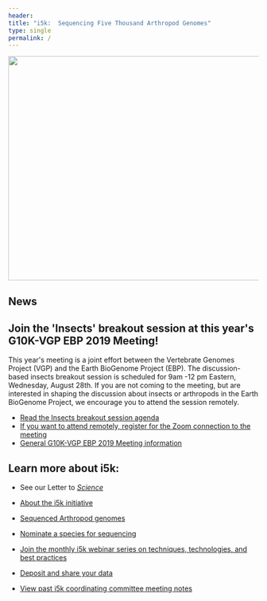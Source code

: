 ```yaml
---
header:
title: "i5k:  Sequencing Five Thousand Arthropod Genomes"
type: single
permalink: /
---
```


<img src="/images/i5k-Figure-details3.png" width="800" height="450">

## ****News****
## Join the 'Insects' breakout session at this year's G10K-VGP EBP 2019 Meeting!
This year's meeting is a joint effort between the Vertebrate Genomes Project (VGP) and the Earth BioGenome Project (EBP). The discussion-based insects breakout session is scheduled for 9am -12 pm Eastern, Wednesday, August 28th. If you are not coming to the meeting, but are interested in shaping the discussion about insects or arthropods in the Earth BioGenome Project, we encourage you to attend the session remotely.
* [Read the Insects breakout session agenda](ebp_insects_agenda)
* [If you want to attend remotely, register for the Zoom connection to the meeting](https://zoom.us/meeting/register/6036afd9af5a0a9a7510d14dfea9e911)
* [General G10K-VGP EBP 2019 Meeting information](https://www.eventbrite.com/e/the-g10k-vgpebp-meeting-tickets-59112745814)

## Learn more about i5k: 

* See our Letter to [_Science_](http://science.sciencemag.org/content/331/6023/1386)

<!---
Read our latest [news and updates](news/_posts).
--->

* [About the i5k initiative](about)

* [Sequenced Arthropod genomes](arthropod_genomes_at_ncbi)

* [Nominate a species for sequencing](nominate)

<!--
- [Join the i5k community](community)

- [Embarking on a genome sequencing project (coming soon!)](learn)
-->
* [Join the monthly i5k webinar series on techniques, technologies, and best practices](webinar)

* [Deposit and share your data](share)

* [View past i5k coordinating committee meeting notes](/meeting-notes)

<!--
- [Archived i5k site](archive)
-->

